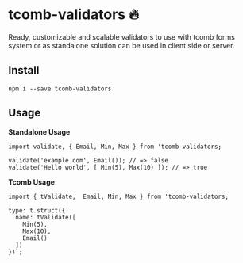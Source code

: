# tcomb-validators :fire:

Ready, customizable and scalable validators to use with tcomb forms system or as standalone solution can be used in client side or server.

## Install

`npm i --save tcomb-validators`

## Usage

**Standalone Usage**
    
	import validate, { Email, Min, Max } from 'tcomb-validators;
    
    validate('example.com', Email()); // => false
    validate('Hello world', [ Min(5), Max(10) ]); // => true

**Tcomb Usage**
    
	import { tValidate,  Email, Min, Max } from 'tcomb-validators;
    
	type: t.struct({
      name: tValidate([
        Min(5),
        Max(10),
        Email()
      ])
    })`;

